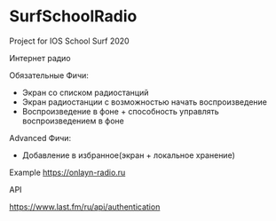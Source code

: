 # SurfSchoolRadio
Project for IOS School Surf 2020

Интернет радио

Обязательные Фичи:
* Экран со списком радиостанций
* Экран радиостанции с возможностью начать воспроизведение
* Воспроизведение в фоне + способность управлять воспроизведением в фоне

Advanced Фичи:
* Добавление в избранное(экран + локальное хранение)

Example https://onlayn-radio.ru

API

https://www.last.fm/ru/api/authentication
